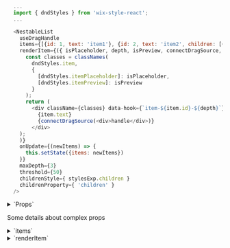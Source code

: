```js
  ...
  import { dndStyles } from 'wix-style-react';
  ...

  <NestableList
    useDragHandle
    items={[{id: 1, text: 'item1'}, {id: 2, text: 'item2', children: [{id: 3, text: 'item3'}]}]}
    renderItem={({ isPlaceholder, depth, isPreview, connectDragSource, item }) => (
      const classes = classNames(
        dndStyles.item,
        {
          [dndStyles.itemPlaceholder]: isPlaceholder,
          [dndStyles.itemPreview]: isPreview
        }
      );
      return (
        <div className={classes} data-hook={`item-${item.id}-${depth}`}>
          {item.text}
          {connectDragSource(<div>handle</div>)}
        </div>
    );
    )}
    onUpdate={(newItems) => {
      this.setState({items: newItems})
    }}
    maxDepth={3}
    threshold={50}
    childrenStyle={ stylesExp.children }
    childrenProperty={ 'children' }
  />
```

<details>
  <summary>`Props`</summary>
  | propName         | propType | defaultValue | isRequired | description |
  | ---              | ---      | ---          | ---        | ---         |
  | items            | array    | -            | true       | array of items, each item should have an id. |
  | renderItem       | func     | -            | true       | render function which will be used to render item block inside of nestable list |
  | useDragHandle    | bool     | -            | -          | use true to receive connectDragSource in renderItem and has the functionality to connect a handle with dnd drag functionality|
  | maxDepth         | number   | Infinity     | -          | Maximum item depth |
  | threshold        | number   | 30           | -          | Distance in pixels the cursor must move horizontally before item changes depth |
  | childrenStyle    | object   | -            | -          | Style object applied to nested |
  | theme            | object   | -            | -          | object of react classes - receiving styles: topContainer, container, item |
  | childrenProperty | string   | 'children'   | -          | The property on each item which contains an array of children |
  | onUpdate         | func     | -            | -          | A function invoked with the new array of items whenever an item is dropped in a new location |
  | onDragStart      | func     | -            | -        | A function invoked when drag of item starts, the item's props passed as argument |
  | onDragEnd        | func     | -            | -          | A function invoked when drag of item ends, the item's props passed as argument |
  | dragLayerZIndex  | number     | 100           | -          | zindex of the list item drag container |
</details>

Some details about complex props

<details>
  <summary>`items`</summary>
  Example:
  ```js
  [
    {
      id: 'a',
      text: 'Item 1'
    },
    {
      id: 'b',
      text: 'Item 2'
      children: [
        {
          id: 'c',
          text: 'Item 3'
        },
        {
          id: 'd',
          text: 'Item 4'
        },
      ],
    },
  ]
  ```
</details>

<details>
  <summary>`renderItem`</summary>
  This function called with such parameters:

  - `isPlaceholder` - if item in drag state,
  then instead of an item(item previous place)
  we want to render placeholder(empty block, or left item as it is), so you able to style your item by checking isPlaceholder.
  - `isPreview` - if item in drag(fly) state,
  then instead of an item,
  we want to render preview
  state(maybe we want to rotate it a little, or hide something),
  so you able to style your item by checking isPreview.
  - `item` - item that you are render
  - `connectDragSource` - used to mark only a handle as the drag trigger, work only if useDragHandle passed to NestableList
  - `depth` - the depth of the item

  Example without handle:
  ```js
  renderItem = ({isPlaceholder, depth, isPreview, item}) => {
      const classes = classNames(
        {
          [styles.placeholder]: isPlaceholder,
          [styles.preview]: isPreview,
        });

      return (
        <div className={classes} data-hook={`item-${item.id}`}>
          {item.text}
        </div>
      );
    }
  ```

  Example with handle:
  ```js
  renderItem = ({isPlaceholder, depth, isPreview, connectDragSource, item}) => {
      const classes = classNames(
        styles.card,
        {
          [styles.placeholder]: isPlaceholder,
          [styles.preview]: isPreview
        });

      return (
        <div className={classes} data-hook={`item-${item.id}`}>
          {connectDragSource(
            <div className={styles.handle} data-hook={`card-${item.id}-handle`}>
              <DragAndDropLarge/> // an icon
            </div>
          )}
          {item.text}
        </div>
      );
    }
  ```
</details>
